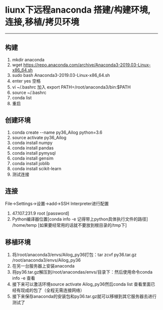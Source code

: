 # liunx下远程anaconda 搭建/构建环境,连接,移植/拷贝环境
---
## 构建
1. mkdir anaconda 
2. wget https://repo.anaconda.com/archive/Anaconda3-2019.03-Linux-x86_64.sh
3. sudo bash Anaconda3-2019.03-Linux-x86_64.sh
4. enter yes 空格
5. vi ~/.bashrc 加入 export PATH=/root/anaconda3/bin:$PATH
6. source ~/.bashrc
7. conda list
8. 重启

## 创建环境
1. conda create --name py36_Ailog python=3.6 
2. source activate py36_Ailog
3. conda install numpy
4. conda install pandas
5. conda install pymysql
6. conda install gensim
7. conda install joblib
8. conda install scikit-learn
9. 测试连接

## 连接

File->Settings->设置->add->SSH Interpreter进行配置

1. 47.107.231.9 root [password]
2. Python编译器位置[conda info -e 记得带上python具体执行文件的路径] <Project root>/home/temp [如果要经常用的话就不要放到根目录的/tmp下]

## 移植环境
1. 将/root/anaconda3/envs/Ailog_py36打包：tar zcvf py36.tar.gz /root/anaconda3/envs/Ailog_py36
2. 在另一台服务器上安装anaconda
3. 将py36.tar.gz解压到/root/anacondas/envs/目录下：然后使用命令conda info -e 查看
4. 接下来可以激活环境source activate Ailog_py36然后conda list 查看里面已经有现成的包了（全程无需连接网络）
5. 接下来保存anaconda的安装包和py36.tar.gz就可以移植到其它服务器去进行测试了
